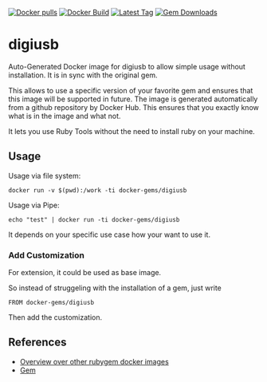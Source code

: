 [![Docker pulls](https://img.shields.io/docker/pulls/rubygem/digiusb.svg)](https://hub.docker.com/r/rubygem/digiusb/)
[![Docker Build](https://img.shields.io/docker/automated/rubygem/digiusb.svg)](https://hub.docker.com/r/rubygem/digiusb/)
[![Latest Tag](https://img.shields.io/github/tag/docker-rubygem/digiusb.svg)](https://hub.docker.com/r/rubygem/digiusb/)
[![Gem Downloads](https://img.shields.io/gem/dt/digiusb.svg)](https://rubygems.org/gems/digiusb/)
# digiusb

Auto-Generated Docker image for digiusb to allow simple usage without installation.
It is in sync with the original gem.

This allows to use a specific version of your favorite gem and ensures that this image will be supported in future.
The image is generated automatically from a github repository by Docker Hub.
This ensures that you exactly know what is in the image and what not.

It lets you use Ruby Tools without the need to install ruby on your machine.

## Usage

Usage via file system:

`docker run -v $(pwd):/work -ti docker-gems/digiusb`

Usage via Pipe:

`echo "test" | docker run -ti docker-gems/digiusb`

It depends on your specific use case how your want to use it.

### Add Customization

For extension, it could be used as base image.

So instead of struggeling with the installation of a gem, just write

`FROM docker-gems/digiusb`

Then add the customization.

## References

 - [Overview over other rubygem docker images](https://github.com/thinkbot/docker-rubygem)
 - [Gem](https://rubygems.org/gems/digiusb/)
